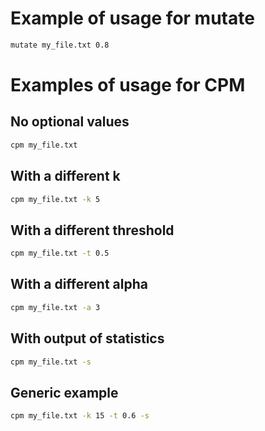 # Example of usage for mutate
```bash
mutate my_file.txt 0.8
```

# Examples of usage for CPM

## No optional values
```bash
cpm my_file.txt
```

## With a different k
```bash
cpm my_file.txt -k 5
```

## With a different threshold
```bash
cpm my_file.txt -t 0.5
```

## With a different alpha
```bash
cpm my_file.txt -a 3
```

## With output of statistics
```bash
cpm my_file.txt -s
```

## Generic example
```bash
cpm my_file.txt -k 15 -t 0.6 -s
```